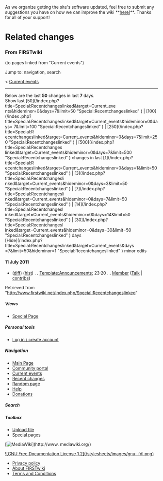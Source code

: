 As we organize getting the site's software updated, feel free to submit any
suggestions you have on how we can improve the wiki
_**_[here!](/index.php/User:Hallry/Suggestions "User:Hallry/Suggestions"
)_**_. Thanks for all of your support!

# Related changes

### From FIRSTwiki

(to pages linked from "Current events")

Jump to: navigation, search

&lt; [Current events](/index.php?title=Current_events&redirect=no "Current
events" )  

* * *

Below are the last **50** changes in last **7** days.  
Show last [50](/index.php?title=Special:Recentchangeslinked&target=Current_eve
nts&hideminor=0&days=7&limit=50 "Special:Recentchangeslinked" ) | [100](/index
.php?title=Special:Recentchangeslinked&target=Current_events&hideminor=0&days=
7&limit=100 "Special:Recentchangeslinked" ) | [250](/index.php?title=Special:R
ecentchangeslinked&target=Current_events&hideminor=0&days=7&limit=250
"Special:Recentchangeslinked" ) | [500](/index.php?title=Special:Recentchanges
linked&target=Current_events&hideminor=0&days=7&limit=500
"Special:Recentchangeslinked" ) changes in last [1](/index.php?title=Special:R
ecentchangeslinked&target=Current_events&hideminor=0&days=1&limit=50
"Special:Recentchangeslinked" ) | [3](/index.php?title=Special:Recentchangesli
nked&target=Current_events&hideminor=0&days=3&limit=50
"Special:Recentchangeslinked" ) | [7](/index.php?title=Special:Recentchangesli
nked&target=Current_events&hideminor=0&days=7&limit=50
"Special:Recentchangeslinked" ) | [14](/index.php?title=Special:Recentchangesl
inked&target=Current_events&hideminor=0&days=14&limit=50
"Special:Recentchangeslinked" ) | [30](/index.php?title=Special:Recentchangesl
inked&target=Current_events&hideminor=0&days=30&limit=50
"Special:Recentchangeslinked" ) days  
[Hide](/index.php?title=Special:Recentchangeslinked&target=Current_events&days
=7&limit=50&hideminor=1 "Special:Recentchangeslinked" ) minor edits

#### 11 July 2011

  * ([diff](/index.php?title=Template:Announcements&curid=2621&diff=80765&oldid=80582 "Template:Announcements" )) ([hist](/index.php?title=Template:Announcements&curid=2621&action=history "Template:Announcements" )) . . [Template:Announcements](/index.php/Template:Announcements "Template:Announcements" ); 23:20 . . [Member](/index.php/User:Member "User:Member" ) ([Talk](/index.php/User_talk:Member "User talk:Member" ) | [contribs](/index.php?title=Special:Contributions&target=Member "Special:Contributions" ))

Retrieved from
"<http://www.firstwiki.net/index.php/Special:Recentchangeslinked>"

##### Views

  * [Special Page](/index.php/Special:Recentchangeslinked/Current_events)

##### Personal tools

  * [Log in / create account](/index.php?title=Special:Userlogin&returnto=Special:Recentchangeslinked)

[](/index.php/Main_Page "Main Page" )

##### Navigation

  * [Main Page](/index.php/Main_Page)
  * [Community portal](/index.php/FIRSTwiki:Community_portal)
  * [Current events](/index.php/Current_events)
  * [Recent changes](/index.php/Special:Recentchanges)
  * [Random page](/index.php/Special:Random)
  * [Help](/index.php/FIRSTwiki:Help)
  * [Donations](/index.php/FIRSTwiki:Site_support)

##### Search



##### Toolbox

  * [Upload file](/index.php/Special:Upload)
  * [Special pages](/index.php/Special:Specialpages)

[![MediaWiki](/skins/common/images/poweredby_mediawiki_88x31.png)](http://www.
mediawiki.org/)

[![GNU Free Documentation License 1.2](/stylesheets/images/gnu-
fdl.png)](http://www.gnu.org/copyleft/fdl.html)

  * [Privacy policy](/index.php/FIRSTwiki:Privacy_policy "FIRSTwiki:Privacy policy" )
  * [About FIRSTwiki](/index.php/FIRSTwiki:About "FIRSTwiki:About" )
  * [Terms and Conditions](/index.php/FIRSTwiki:Terms_and_conditions "FIRSTwiki:Terms and conditions" )

